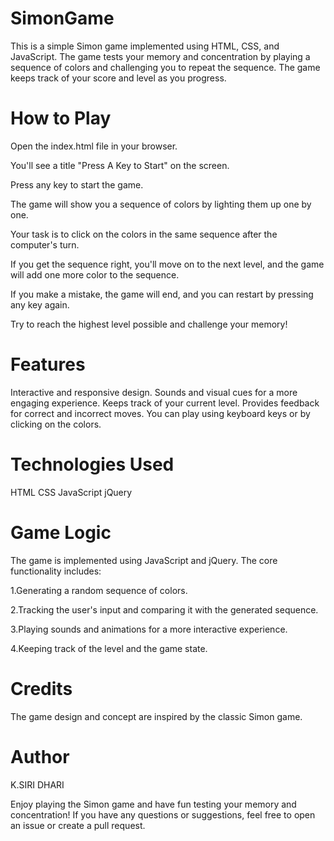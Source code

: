 # SimonGame
This is a simple Simon game implemented using HTML, CSS, and JavaScript. The game tests your memory and concentration by playing a sequence of colors and challenging you to repeat the sequence. The game keeps track of your score and level as you progress.

 # How to Play
Open the index.html file in your browser.

You'll see a title "Press A Key to Start" on the screen.

Press any key to start the game.

The game will show you a sequence of colors by lighting them up one by one.

Your task is to click on the colors in the same sequence after the computer's turn.

If you get the sequence right, you'll move on to the next level, and the game will add one more color to the sequence.

If you make a mistake, the game will end, and you can restart by pressing any key again.

Try to reach the highest level possible and challenge your memory!

# Features
Interactive and responsive design.
Sounds and visual cues for a more engaging experience.
Keeps track of your current level.
Provides feedback for correct and incorrect moves.
You can play using keyboard keys or by clicking on the colors.
# Technologies Used
HTML
CSS
JavaScript
jQuery
# Game Logic
The game is implemented using JavaScript and jQuery. The core functionality includes:

1.Generating a random sequence of colors.

2.Tracking the user's input and comparing it with the generated sequence.

3.Playing sounds and animations for a more interactive experience.

4.Keeping track of the level and the game state.
# Credits
The game design and concept are inspired by the classic Simon game.
# Author
K.SIRI DHARI

Enjoy playing the Simon game and have fun testing your memory and concentration! If you have any questions or suggestions, feel free to open an issue or create a pull request.
